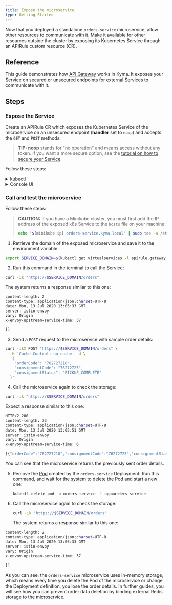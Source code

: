 ```yaml
---
title: Expose the microservice
type: Getting Started
---
```


Now that you deployed a standalone `orders-service` microservice, allow other resources to communicate with it. Make it available for other resources outside the cluster by exposing its Kubernetes Service through an APIRule custom resource (CR).

## Reference

This guide demonstrates how [API Gateway](/components/api-gateway) works in Kyma. It exposes your Service on secured or unsecured endpoints for external Services to communicate with it.

## Steps

### Expose the Service

Create an APIRule CR which exposes the Kubernetes Service of the microservice on an unsecured endpoint (**handler** set to `noop`) and accepts the `GET` and `POST` methods.

>**TIP:** **noop** stands for "no operation" and means access without any token. If you want a more secure option, see the [tutorial on how to secure your Service](/components/api-gateway/#tutorials-expose-and-secure-a-service).

Follow these steps:

<div tabs name="steps" group="expose-microservice">
  <details>
  <summary label="kubectl">
  kubectl
  </summary>

1. Open the terminal window and apply the [APIRule CR](/components/api-gateway#custom-resource-api-rule):

  ```yaml
  cat <<EOF | kubectl apply -f -
  apiVersion: gateway.kyma-project.io/v1alpha1
  kind: APIRule
  metadata:
    name: orders-service
    namespace: orders-service
    labels:
      app: orders-service
      example: orders-service
  spec:
    service:
      host: orders-service
      name: orders-service
      port: 80
    gateway: kyma-gateway.kyma-system.svc.cluster.local
    rules:
      - path: /.*
        methods: ["GET","POST"]
        accessStrategies:
          - handler: noop
        mutators: []
  EOF
  ```
2. Check that the API Rule was created and has the `OK` status:

   ```bash
   kubectl get apirules orders-service -n orders-service -o=jsonpath='{.status.APIRuleStatus.code}'
   ```

</details>
<details>
<summary label="console-ui">
Console UI
</summary>

>**TIP:** You can expose a Service or a Function with an API Rule from different views in the Console UI. This tutorial shows how to do that from the generic **API Rules** view.

1. Select the `orders-service` Namespace from the drop-down list in the top navigation panel.

2. Go to **Configuration** > **API Rules** in the left navigation panel and select **Create API Rule**.

3. In the **General settings** section:

    - Enter `orders-service` as the API Rule's **Name**.

    >**NOTE:** The APIRule CR can have a different name than the Service, but it is recommended that all related resources share a common name.

    - Enter `orders-service` as **Hostname** to indicate the host on which you want to expose your Service.

    - From the drop-down list in the **Service** column, select `orders-service (port: 80)` to indicate the Service name for which you want to create the API Rule.

4. In the **Access strategies** section, leave only the `GET` and `POST` methods checked and the `noop` handler selected. This way you will be able to send the orders to the Service and retrieve orders from it without any token.

5. Select **Create** to confirm the changes.

    A message will appear on the screen confirming the changes were saved.

6. In the automatically opened API Rule's details view, check that the API Rule status is `OK`. Then, access the Service by selecting the HTTPS link under **Host** and adding the `/orders` endpoint at the end of it.

> **NOTE:** For the whole list of endpoints available in the Service, see its [OpenAPI specification](./assets/orders-service-openapi.yaml).

</details>
</div>

### Call and test the microservice

Follow these steps:

> **CAUTION:** If you have a Minikube cluster, you must first add the IP address of the exposed k8s Service to the `hosts` file on your machine:
>
>  ```bash
>  echo "$(minikube ip) orders-service.kyma.local" | sudo tee -a /etc/hosts
>  ```

1. Retrieve the domain of the exposed microservice and save it to the environment variable:

  ```bash
  export SERVICE_DOMAIN=$(kubectl get virtualservices -l apirule.gateway.kyma-project.io/v1alpha1=orders-service.orders-service -n orders-service -o=jsonpath='{.items[*].spec.hosts[0]}')
  ```

2. Run this command in the terminal to call the Service:

  ```bash
  curl -ik "https://$SERVICE_DOMAIN/orders"
  ```

  The system returns a response similar to this one:

  ```bash
  content-length: 2
  content-type: application/json;charset=UTF-8
  date: Mon, 13 Jul 2020 13:05:33 GMT
  server: istio-envoy
  vary: Origin
  x-envoy-upstream-service-time: 37

  []
  ```

3. Send a `POST` request to the microservice with sample order details:

  ```bash
  curl -ikX POST "https://$SERVICE_DOMAIN/orders" \
    -H 'Cache-Control: no-cache' -d \
    '{
      "orderCode": "762727210",
      "consignmentCode": "76272725",
      "consignmentStatus": "PICKUP_COMPLETE"
    }'
  ```

4. Call the microservice again to check the storage:

  ```bash
  curl -ik "https://$SERVICE_DOMAIN/orders"
  ```

  Expect a response similar to this one:

  ```bash
  HTTP/2 200
  content-length: 73
  content-type: application/json;charset=UTF-8
  date: Mon, 13 Jul 2020 13:05:51 GMT
  server: istio-envoy
  vary: Origin
  x-envoy-upstream-service-time: 6

  [{"orderCode":"762727210","consignmentCode":"76272725","consignmentStatus":"PICKUP_COMPLETE"}]
  ```

  You can see that the microservice returns the previously sent order details.

5. Remove the [Pod](https://kubernetes.io/docs/concepts/workloads/pods/) created by the `orders-service` Deployment. Run this command, and wait for the system to delete the Pod and start a new one:

   ```bash
   kubectl delete pod -n orders-service -l app=orders-service
   ```

6. Call the microservice again to check the storage:

   ```bash
   curl -ik "https://$SERVICE_DOMAIN/orders"
   ```
   The system returns a response similar to this one:

  ```bash
  content-length: 2
  content-type: application/json;charset=UTF-8
  date: Mon, 13 Jul 2020 13:05:33 GMT
  server: istio-envoy
  vary: Origin
  x-envoy-upstream-service-time: 37

  []
  ```

  As you can see, the `orders-service` microservice uses in-memory storage, which means every time you delete the Pod of the microservice or change the Deployment definition, you lose the order details. In further guides, you will see how you can prevent order data deletion by binding external Redis storage to the microservice.
